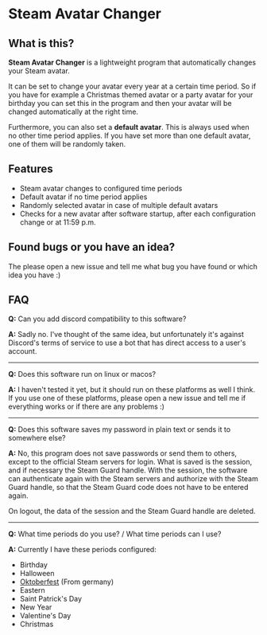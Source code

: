 # Steam Avatar Changer
## What is this?
**Steam Avatar Changer** is a lightweight program that automatically changes your Steam avatar.

It can be set to change your avatar every year at a certain time period.
So if you have for example a Christmas themed avatar or a party avatar for your birthday you can set this in the program and then your avatar will be changed automatically at the right time.

Furthermore, you can also set a **default avatar**. This is always used when no other time period applies.
If you have set more than one default avatar, one of them will be randomly taken.

## Features
- Steam avatar changes to configured time periods
- Default avatar if no time period applies
- Randomly selected avatar in case of multiple default avatars
- Checks for a new avatar after software startup, after each configuration change or at 11:59 p.m.

## Found bugs or you have an idea?
The please open a new issue and tell me what bug you have found or which idea you have :)

## FAQ
**Q:** Can you add discord compatibility to this software?

**A:** Sadly no. I've thought of the same idea, but unfortunately it's against Discord's terms of service to use a bot that has direct access to a user's account.
<hr>

**Q:** Does this software run on linux or macos?

**A:** I haven't tested it yet, but it should run on these platforms as well I think. If you use one of these platforms, please open a new issue and tell me if everything works or if there are any problems :)
<hr>

**Q:** Does this software saves my password in plain text or sends it to somewhere else?

**A:** No, this program does not save passwords or send them to others, except to the official Steam servers for login. What is saved is the session, and if necessary the Steam Guard handle.
With the session, the software can authenticate again with the Steam servers and authorize with the Steam Guard handle, so that the Steam Guard code does not have to be entered again.

On logout, the data of the session and the Steam Guard handle are deleted.
<hr>

**Q:** What time periods do you use? / What time periods can I use?

**A:** Currently I have these periods configured:

- Birthday
- Halloween
- [Oktoberfest](https://simple.wikipedia.org/wiki/Oktoberfest) (From germany)
- Eastern
- Saint Patrick's Day
- New Year
- Valentine's Day
- Christmas
